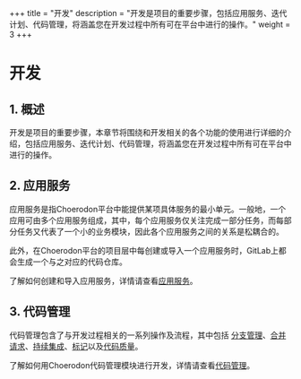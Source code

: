 +++
title = "开发"
description = "开发是项目的重要步骤，包括应用服务、迭代计划、代码管理，将涵盖您在开发过程中所有可在平台中进行的操作。"
weight = 3
+++

# 开发

## 1. 概述

开发是项目的重要步骤，本章节将围绕和开发相关的各个功能的使用进行详细的介绍，包括应用服务、迭代计划、代码管理，将涵盖您在开发过程中所有可在平台中进行的操作。

## 2. 应用服务

应用服务是指Choerodon平台中能提供某项具体服务的最小单元。一般地，一个应用可由多个应用服务组成，其中，每个应用服务仅关注完成一部分任务，而每部分任务又代表了一个小的业务模块，因此各个应用服务之间的关系是松耦合的。

此外，在Choerodon平台的项目层中每创建或导入一个应用服务时，GitLab上都会生成一个与之对应的代码仓库。

了解如何创建和导入应用服务，详情请查看[应用服务](./application-service)。

## 3. 代码管理

代码管理包含了与开发过程相关的一系列操作及流程，其中包括 [分支管理](./code-manage/manage-branch)、[合并请求](./code-manage/merge-request)、[持续集成](./code-manage/integration)、[标记](./code-manage/sign)以及[代码质量](./code-manage/code-quality)。

了解如何用Choerodon代码管理模块进行开发，详情请查看[代码管理](./code-manage)。
